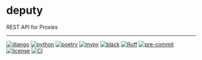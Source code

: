 # deputy

REST API for Proxies

---

[![django](https://img.shields.io/badge/django-4.2-%23092E20?style=flat-square&logo=django)](https://www.djangoproject.com)
[![python](https://img.shields.io/badge/python-3.11-%233776AB?style=flat-square&logo=python)](https://www.python.org)
[![poetry](https://img.shields.io/badge/poetry-1.5-blue?style=flat-square&logo=poetry)](https://python-poetry.org)
[![mypy](https://www.mypy-lang.org/static/mypy_badge.svg)](https://mypy-lang.org)
[![black](https://img.shields.io/badge/code%20style-black-black.svg?style=flat-square&logo=stylelint)](https://github.com/psf/black)
[![Ruff](https://img.shields.io/endpoint?url=https://raw.githubusercontent.com/astral-sh/ruff/main/assets/badge/v2.json)](https://github.com/astral-sh/ruff)
[![pre-commit](https://img.shields.io/badge/pre--commit-enabled-brightgreen?style=flat-square&logo=pre-commit)](https://pre-commit.com)
[![license](https://img.shields.io/badge/license-MIT-blue?style=flat-square)](https://opensource.org/licenses/MIT)
[![CI](https://github.com/zubedev/deputy/actions/workflows/ci.yml/badge.svg)](https://github.com/zubedev/deputy/actions/workflows/ci.yml)
